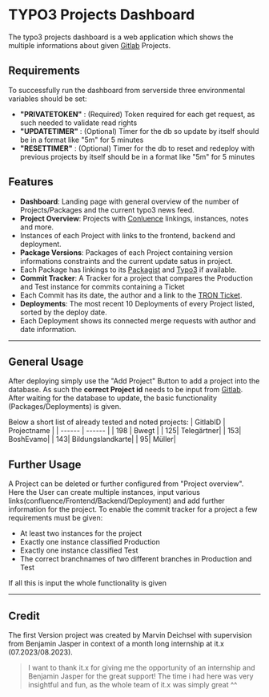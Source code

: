 # TYPO3 Projects Dashboard

The typo3 projects dashboard is a web application which shows the multiple informations about given [Gitlab](https://gitlab.itx.de) Projects.

## Requirements

To successfully run the dashboard from serverside three environmental variables should be set:
- **"PRIVATETOKEN"** : (Required) Token required for each get request, as such needed to validate read rights
- **"UPDATETIMER"** : (Optional) Timer for the db so update by itself should be in a format like "5m" for 5 minutes
- **"RESETTIMER"** : (Optional) Timer for the db to reset and redeploy with previous projects by itself should be in a format like "5m" for 5 minutes

## Features
- **Dashboard**: Landing page with general overview of the number of Projects/Packages and the current typo3 news feed.
- **Project Overview**: Projects with [Conluence](https://itx-online.atlassian.net/wiki/home) linkings, instances, notes and more.
- Instances of each Project with links to the frontend, backend and deployment.
- **Package Versions**: Packages of each Project containing version informations constraints and the current update satus in project.
- Each Package has linkings to its [Packagist](https://packagist.org/) and [Typo3](https://extensions.typo3.org/) if available.
- **Commit Tracker**: A Tracker for a project that compares the Production and Test instance for commits containing a Ticket
- Each Commit has its date, the author and a link to the [TRON Ticket](https://tron.itx.de).
- **Deployments**: The most recent 10 Deployments of every Project listed, sorted by the deploy date.
- Each Deployment shows its connected merge requests with author and date information.

---

## General Usage
After deploying simply use the "Add Project" Button to add a project into the database.
As such the **correct Project id** needs to be input from [Gitlab](https://gitlab.itx.de).
After waiting for the database to update, the basic functionality (Packages/Deployments) is given.

Below a short list of already tested and noted projects:
| GitlabID | Projectname |
| ------ | ------ |
| 198 | Bwegt |
| 125| Telegärtner|
| 153| BoshEvamo|
| 143| Bildungslandkarte|
| 95| Müller|

## Further Usage
A Project can be deleted or further configured from "Project overview".
Here the User can create multiple instances, input various links(confluence/Frontend/Backend/Deployment) and add further information for the project.
To enable the commit tracker for a project a few requirements must be given:
- At least two instances for the project
- Exactly one instance classified Production
- Exactly one instance classified Test
- The correct branchnames of two different branches in Production and Test

If all this is input the whole functionality is given

---

## Credit
The first Version project was created by Marvin Deichsel with supervision from Benjamin Jasper in context of a month long internship at it.x (07.2023/08.2023).
> I want to thank it.x for giving me the opportunity of an internship and Benjamin Jasper for the great support!
> The time i had here was very insightful and fun, as the whole team of it.x was simply great ^^

